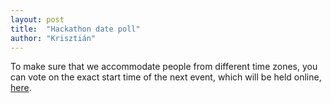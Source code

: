 ```yaml
---
layout: post
title:  "Hackathon date poll"
author: "Krisztián"
---
```


To make sure that we accommodate people from different time zones, you can vote on the exact start time of the next event, which will be held online, [here](https://doodle.com/poll/9m9tndid3nf8u8r5).
